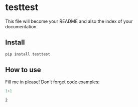 testtest
================

<!-- WARNING: THIS FILE WAS AUTOGENERATED! DO NOT EDIT! -->

This file will become your README and also the index of your
documentation.

## Install

``` sh
pip install testtest
```

## How to use

Fill me in please! Don’t forget code examples:

``` python
1+1
```

    2
